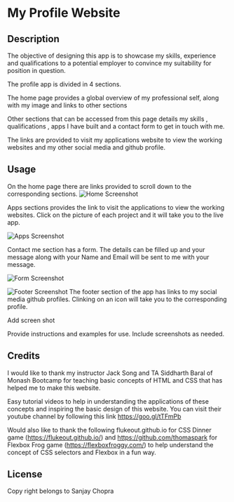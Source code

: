 # My Profile Website


## Description

The objective of designing this app is to showcase my skills, experience and qualifications to a potential employer to convince my suitability for position in question.

The profile app is divided in 4 sections. 

The home page provides a global overview of my professional self, along with my image and links to other sections

Other sections that can be accessed from this page details my skills , qualifications , apps I have built and a contact form to get in touch with me.

The links are provided to visit my applications website to view the working websites and my other social media and github profile.


## Usage

On the home page there are links provided to scroll down to the corresponding sections.
![Home Screenshot](https://user-images.githubusercontent.com/105487471/222293269-ba5b4b18-9afb-4371-bd3d-6e730d04bc46.jpg)

Apps sections provides the link to visit the applications to view the working websites. Click on the picture of each project and it will take you to the live app.

![Apps Screenshot](https://user-images.githubusercontent.com/105487471/222293470-854ea34e-3f32-49ac-8bec-b5fdfd47f67b.jpg)

Contact me section has a form. The details can be filled up and your message along with your Name and Email will be sent to me with your message.

![Form Screenshot](https://user-images.githubusercontent.com/105487471/222293622-36b3a3b7-921a-4a84-8238-9c6facafd412.jpg)

![Footer Screenshot](https://user-images.githubusercontent.com/105487471/222293638-05175057-8b9a-4944-ba45-3b020e72b4fc.jpg)
The footer section of the app has links to my social media github profiles. Clinking on an icon will take you to the corresponding profile.

Add screen shot

Provide instructions and examples for use. Include screenshots as needed.

## Credits

I would like to thank my instructor Jack Song  and TA Siddharth Baral of Monash Bootcamp for teaching basic concepts of HTML and CSS that has helped me to make this website.

Easy tutorial videos to help in understanding the applications of these concepts and inspiring the basic design of this website.  You can visit their youtube channel by following this link https://goo.gl/tTFmPb 

Would also like to thank the following flukeout.github.io for CSS Dinner game (https://flukeout.github.io/) and https://github.com/thomaspark for Flexbox Frog game (https://flexboxfroggy.com/) to help understand the concept of CSS selectors and Flexbox in a fun way.




## License

Copy right belongs to Sanjay Chopra

